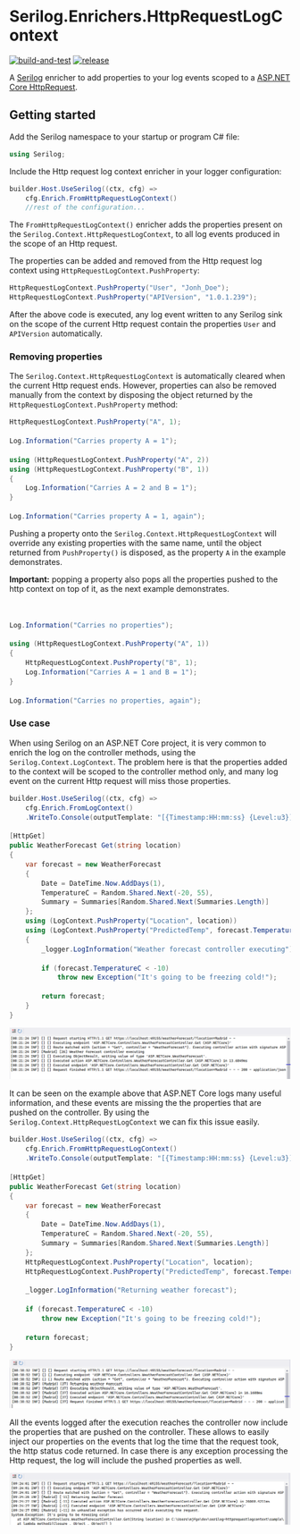 # Serilog.Enrichers.HttpRequestLogContext

[![build-and-test](https://github.com/MonticolaExplorator/serilog-httprequestlogcontext/actions/workflows/build-and-test.yml/badge.svg)](https://github.com/MonticolaExplorator/serilog-httprequestlogcontext/actions/workflows/build-and-test.yml) [![release](https://github.com/MonticolaExplorator/serilog-httprequestlogcontext/actions/workflows/release.yml/badge.svg)](https://github.com/MonticolaExplorator/serilog-httprequestlogcontext/actions/workflows/release.yml)

A [Serilog](https://serilog.net/) enricher to add properties to your log events scoped to a [ASP.NET Core HttpRequest](https://learn.microsoft.com/en-us/dotnet/api/microsoft.aspnetcore.http.httprequest). 

## Getting started

Add the Serilog namespace to your startup or program C# file:

```csharp
using Serilog;
```

Include the Http request log context enricher in your logger configuration:

```csharp
builder.Host.UseSerilog((ctx, cfg) =>
    cfg.Enrich.FromHttpRequestLogContext()
    //rest of the configuration...
```

The `FromHttpRequestLogContext()` enricher adds the properties present on the `Serilog.Context.HttpRequestLogContext`, to all log events produced in the scope of an Http request.

The properties can be added and removed from the Http request log context using `HttpRequestLogContext.PushProperty`:

```csharp
HttpRequestLogContext.PushProperty("User", "Jonh_Doe");
HttpRequestLogContext.PushProperty("APIVersion", "1.0.1.239");
```

After the above code is executed, any log event written to any Serilog sink on the scope of the current Http request contain the properties `User` and `APIVersion` automatically. 

### Removing properties

The `Serilog.Context.HttpRequestLogContext` is automatically cleared when the current Http request ends. However, properties can also be removed manually from the context by disposing the object returned by 
the `HttpRequestLogContext.PushProperty` method:

```csharp
HttpRequestLogContext.PushProperty("A", 1);

Log.Information("Carries property A = 1");

using (HttpRequestLogContext.PushProperty("A", 2))
using (HttpRequestLogContext.PushProperty("B", 1))
{
    Log.Information("Carries A = 2 and B = 1");
}

Log.Information("Carries property A = 1, again");
```

Pushing a property onto the `Serilog.Context.HttpRequestLogContext` will override any existing properties with the same name, until the object returned from `PushProperty()` is disposed, as the property `A` in the example demonstrates.

**Important:** popping a property also pops all the properties pushed to the http context on top of it, as the next example demonstrates.

```csharp


Log.Information("Carries no properties");

using (HttpRequestLogContext.PushProperty("A", 1))
{
    HttpRequestLogContext.PushProperty("B", 1);
    Log.Information("Carries A = 1 and B = 1");
}

Log.Information("Carries no properties, again");
```

### Use case

When using Serilog on an ASP.NET Core project, it is very common to enrich the log on the controller methods, using the `Serilog.Context.LogContext`. The problem here is that the properties added to the context will be scoped to the controller method only, and many log event on the current Http request will miss those properties.

```csharp
builder.Host.UseSerilog((ctx, cfg) =>
    cfg.Enrich.FromLogContext()
    .WriteTo.Console(outputTemplate: "[{Timestamp:HH:mm:ss} {Level:u3}] [{$Location}] [{$PredictedTemp}] {Message:lj} {NewLine}{Exception}"));

[HttpGet]
public WeatherForecast Get(string location)
{
    var forecast = new WeatherForecast
    {
        Date = DateTime.Now.AddDays(1),
        TemperatureC = Random.Shared.Next(-20, 55),
        Summary = Summaries[Random.Shared.Next(Summaries.Length)]
    };
    using (LogContext.PushProperty("Location", location))
    using (LogContext.PushProperty("PredictedTemp", forecast.TemperatureC))
    {
        _logger.LogInformation("Weather forecast controller executing");

        if (forecast.TemperatureC < -10)
            throw new Exception("It's going to be freezing cold!");

        return forecast;
    }
}
```

![Example of log output using Serilog on an ASP.NET Core project and the standard log context, many of the log events are missing the properties pushed on the controller](./asset/log-context-output-example.png)

It can be seen on the example above that ASP.NET Core logs many useful information, and these events are missing the the properties that are pushed on the controller. By using the `Serilog.Context.HttpRequestLogContext` we can fix this issue easily.


```csharp
builder.Host.UseSerilog((ctx, cfg) =>
    cfg.Enrich.FromHttpRequestLogContext()
    .WriteTo.Console(outputTemplate: "[{Timestamp:HH:mm:ss} {Level:u3}] [{$Location}] [{$PredictedTemp}] {Message:lj} {NewLine}{Exception}"));

[HttpGet]
public WeatherForecast Get(string location)
{
    var forecast = new WeatherForecast
    {
        Date = DateTime.Now.AddDays(1),
        TemperatureC = Random.Shared.Next(-20, 55),
        Summary = Summaries[Random.Shared.Next(Summaries.Length)]
    };
    HttpRequestLogContext.PushProperty("Location", location);
    HttpRequestLogContext.PushProperty("PredictedTemp", forecast.TemperatureC);

    _logger.LogInformation("Returning weather forecast");

    if (forecast.TemperatureC < -10)
        throw new Exception("It's going to be freezing cold!");

    return forecast;
}
```

![Example of log output using Serilog on an ASP.NET Core project and Http request log context, many of the log events are missing the properties pushed on the controller](./asset/httprequestlog-context-output-example.png)

All the events logged after the execution reaches the controller now include the properties that are pushed on the controller. These allows to easily inject our properties on the events that log the time that the request took, the http status code returned. In case there is any exception processing the Http request, the log will include the pushed properties as well.

![Example of log output using Serilog on an ASP.NET Core project and Http request log context, showing an exception logged by the framework and including enrichment done on the controller](./asset/httprequestlog-context-output-example-with-exception.png)

